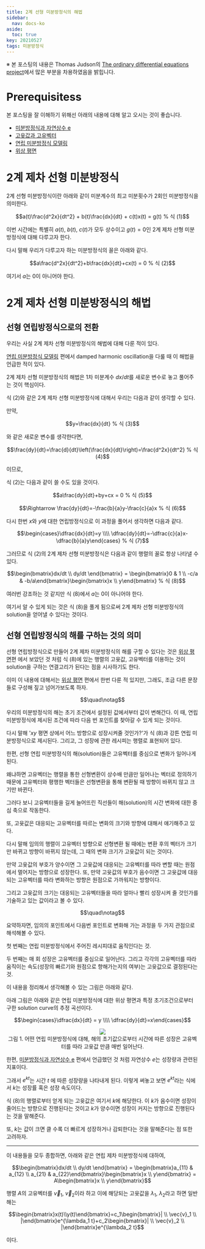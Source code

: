 ```yaml
---
title: 2계 선형 미분방정식의 해법
sidebar:
  nav: docs-ko
aside:
  toc: true
key: 20210527
tags: 미분방정식
---
```


※ 본 포스팅의 내용은 Thomas Judson의 [The ordinary differential equations project](http://faculty.sfasu.edu/judsontw/ode/)에서 많은 부분을 차용하였음을 밝힙니다.

# Prerequisitess

본 포스팅을 잘 이해하기 위해선 아래의 내용에 대해 알고 오시는 것이 좋습니다.

* [미분방정식과 자연상수 e](https://angeloyeo.github.io/2021/05/05/ODE_and_natural_number_e.html)
* [고윳값과 고유벡터](https://angeloyeo.github.io/2019/07/17/eigen_vector.html)
* [연립 미분방정식 모델링](https://angeloyeo.github.io/2021/05/11/modeling_with_systems.html)
* [위상 평면](https://angeloyeo.github.io/2021/05/12/phase_plane.html)

# 2계 제차 선형 미분방정식

2계 선형 미분방정식이란 아래와 같이 미분계수의 최고 미분횟수가 2회인 미분방정식을 의미한다.

$$a(t)\frac{d^2x}{dt^2} + b(t)\frac{dx}{dt} + c(t)x(t) = g(t) % 식 (1)$$

이번 시간에는 특별히 $a(t)$, $b(t)$, $c(t)$가 모두 상수이고 $g(t)=0$인 2계 제차 선형 미분방정식에 대해 다루고자 한다.

다시 말해 우리가 다루고자 하는 미분방정식의 꼴은 아래와 같다.

$$a\frac{d^2x}{dt^2}+b\frac{dx}{dt}+cx(t) = 0 % 식 (2)$$

여기서 $a$는 0이 아니어야 한다.

# 2계 제차 선형 미분방정식의 해법

## 선형 연립방정식으로의 전환

우리는 사실 2계 제차 선형 미분방정식의 해법에 대해 다룬 적이 있다. 

[연립 미분방정식 모델링](https://angeloyeo.github.io/2021/05/11/modeling_with_systems.html) 편에서 damped harmonic oscillation을 다룰 때 이 해법을 언급한 적이 있다. 

2계 제차 선형 미분방정식의 해법은 1차 미분계수 $dx/dt$를 새로운 변수로 놓고 풀어주는 것이 핵심이다.

식 (2)와 같은 2계 제차 선형 미분방정식에 대해서 우리는 다음과 같이 생각할 수 있다.

만약, 

$$y=\frac{dx}{dt} % 식 (3)$$

와 같은 새로운 변수를 생각한다면,

$$\frac{dy}{dt}=\frac{d}{dt}\left(\frac{dx}{dt}\right)=\frac{d^2x}{dt^2} % 식 (4)$$

이므로,

식 (2)는 다음과 같이 쓸 수도 있을 것이다.

$$a\frac{dy}{dt}+by+cx = 0 % 식 (5)$$

$$\Rightarrow \frac{dy}{dt}=-\frac{b}{a}y-\frac{c}{a}x % 식 (6)$$

다시 한번 $x$와 $y$에 대한 연립방정식으로 이 과정을 풀어서 생각하면 다음과 같다.

$$\begin{cases}\dfrac{dx}{dt}=y \\\\ \dfrac{dy}{dt}=-\dfrac{c}{a}x-\dfrac{b}{a}y\end{cases} % 식 (7)$$

그러므로 식 (2)의 2계 제차 선형 미분방정식은 다음과 같이 행렬의 꼴로 항상 나타낼 수 있다.

$$\begin{bmatrix}dx/dt \\ dy/dt \end{bmatrix} = \begin{bmatrix}0 & 1 \\ -c/a & -b/a\end{bmatrix}\begin{bmatrix}x \\ y\end{bmatrix} % 식 (8)$$

여러번 강조하는 것 같지만 식 (8)에서 $a$는 0이 아니어야 한다.

여기서 알 수 있게 되는 것은 식 (8)을 풀게 됨으로써 2계 제차 선형 미분방정식의 solution을 얻어낼 수 있다는 것이다.

## 선형 연립방정식의 해를 구하는 것의 의미

선형 연립방정식으로 만들어 2계 제차 미분방정식의 해를 구할 수 있다는 것은 [위상 평면](https://angeloyeo.github.io/2021/05/12/phase_plane.html)편 에서 보았던 것 처럼 식 (8)에 있는 행렬의 고윳값, 고유벡터를 이용하는 것이 solution을 구하는 연결고리가 된다는 점을 시사하기도 한다.

이미 이 내용에 대해서는 [위상 평면](https://angeloyeo.github.io/2021/05/12/phase_plane.html) 편에서 한번 다룬 적 있지만, 그래도, 조금 다른 문장들로 구성해 짚고 넘어가보도록 하자.

$$\quad\notag$$

우리의 미분방정식의 해는 초기 조건에서 설정된 값에서부터 값이 변해간다. 이 때, 연립 미분방정식에 제시된 조건에 따라 다음 번 포인트를 찾아갈 수 있게 되는 것이다.

다시 말해 '$xy$ 평면 상에서 어느 방향으로 성장시켜줄 것인가?'가 식 (8)과 강튼 연립 미분방정식으로 제시된다. 그리고, 그 성장에 관한 레시피는 행렬로 표현되어 있다.

한편, 선형 연립 미분방정식의 해(solution)들은 고유벡터를 중심으로 변화가 일어나게 된다.

왜냐하면 고유벡터는 행렬을 통한 선형변환이 상수배 만큼만 일어나는 벡터로 정의하기 때문에 고유벡터와 평행한 벡터들은 선형변환을 통해 변환될 때 방향이 바뀌지 않고 크기만 바뀐다.

그러다 보니 고유벡터들을 길게 늘어뜨린 직선들이 해(solution)의 시간 변화에 대한 중심 축으로 작동한다.

또, 고윳값은 대응되는 고유벡터를 따르는 변화의 크기와 방향에 대해서 얘기해주고 있다.

다시 말해 임의의 행렬이 고유벡터 방향으로 선형변환 될 때에는 변환 후의 벡터가 크기만 바뀌고 방향이 바뀌지 않는데, 그 때의 변화 크기가 고윳값이 되는 것이다.

만약 고윳값의 부호가 양수이면 그 고윳값에 대응되는 고유벡터를 따라 변할 때는 원점에서 멀어지는 방향으로 성장한다. 또, 만약 고윳값의 부호가 음수이면 그 고윳값에 대응되는 고유벡터를 따라 변화하는 방향은 원점으로 가까워지는 방향이다.

그리고 고윳값의 크기는 대응되는 고유벡터들을 따라 얼마나 빨리 성장시켜 줄 것인가를 기술하고 있는 값이라고 볼 수 있다.

$$\quad\notag$$

요약하자면, 임의의 포인트에서 다음번 포인트로 변화해 가는 과정을 두 가지 관점으로 해석해볼 수 있다.

첫 번째는 연립 미분방정식에서 주어진 레시피대로 움직인다는 것.

두 번째는 매 회 성장은 고유벡터를 중심으로 일어난다. 그리고 각각의 고유벡터를 따라 움직이는 속도(성장의 빠르기와 원점으로 향해가는지의 여부)는 고윳값으로 결정된다는 것.

이 내용을 정리해서 생각해볼 수 있는 그림은 아래와 같다.

아래 그림은 아래와 같은 연립 미분방정식에 대한 위상 평면과 특정 초기조건으로부터 구한 solution curve의 추정 곡선이다.

$$\begin{cases}\dfrac{dx}{dt} = y \\\\ \dfrac{dy}{dt}=x\end{cases}$$

<p align = "center">
  <img src = "https://raw.githubusercontent.com/angeloyeo/angeloyeo.github.io/master/pics/2021-05-12-phase_plane/pic6.png">
  <br> 그림 1. 어떤 연립 미분방정식에 대해, 해의 초기값으로부터 시간에 따른 성장은 고유벡터를 따라 고윳값 만큼 매번 일어난다.
</p>

한편, [미분방정식과 자연상수 e](https://angeloyeo.github.io/2021/05/05/ODE_and_natural_number_e.html) 편에서 언급했던 것 처럼 자연상수 $e$는 성장량과 관련된 지표이다.

그래서 $e^{kt}$는 시간 $t$ 에 따른 성장량을 나타내게 된다. 이렇게 써놓고 보면 $e^{kt}$라는 식에서 $k$는 성장률 혹은 성장 속도이다.

식 (8)의 행렬로부터 얻게 되는 고윳값은 여기서 $k$에 해당한다. 이 $k$가 음수이면 성장이 줄어드는 방향으로 진행된다는 것이고 $k$가 양수이면 성장이 커지는 방향으로 진행된다는 것을 말해준다.

또, $k$는 값이 크면 클 수록 더 빠르게 성장하거나 감퇴한다는 것을 말해준다는 점 또한 고려하자.

---

이 내용들을 모두 종합하면, 아래와 같은 연립 제차 미분방정식에 대하여,

$$\begin{bmatrix}dx/dt \\ dy/dt \end{bmatrix} = \begin{bmatrix}a_{11} & a_{12} \\ a_{21} & a_{22}\end{bmatrix}\begin{bmatrix}x \\ y\end{bmatrix} = A\begin{bmatrix}x \\ y\end{bmatrix}$$

행렬 $A$의 고유벡터를 $\vec v_1$, $\vec v_2$이라 하고 이에 해당되는 고윳값을 $\lambda_1$, $\lambda_2$라고 하면 일반해는

$$\begin{bmatrix}x(t)\\y(t)\end{bmatrix}=c_1\begin{bmatrix}| \\ \vec{v}_1 \\ |\end{bmatrix}e^{\lambda_1 t}+c_2\begin{bmatrix}| \\ \vec{v}_2 \\ |\end{bmatrix}e^{\lambda_2 t}$$

이다.
